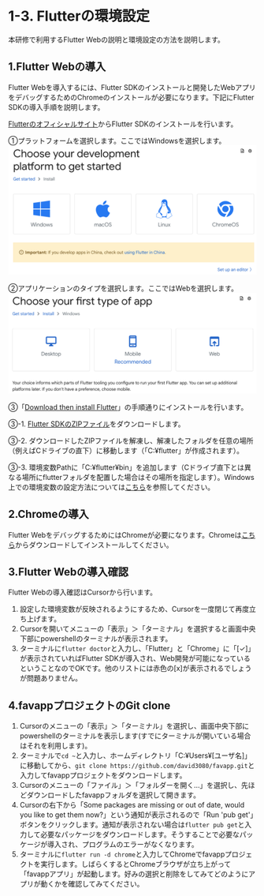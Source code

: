 # 1-3. Flutterの環境設定
本研修で利用するFlutter Webの説明と環境設定の方法を説明します。

## 1.Flutter Webの導入
Flutter Webを導入するには、Flutter SDKのインストールと開発したWebアプリをデバッグするためのChromeのインストールが必要になります。下記にFlutter SDKの導入手順を説明します。

 [Flutterのオフィシャルサイト](https://docs.flutter.dev/get-started/install)からFlutter SDKのインストールを行います。

①プラットフォームを選択します。ここではWindowsを選択します。
![プラットフォームの選択](../images/f01.png)

②アプリケーションのタイプを選択します。ここではWebを選択します。
![プラットフォームの選択](../images/f02.png)

③「[Download then install Flutter](https://docs.flutter.dev/get-started/install/windows/web?tab=download#install-the-flutter-sdk)」の手順通りにインストールを行います。

③-1. [Flutter SDKのZIPファイル](https://storage.googleapis.com/flutter_infra_release/releases/stable/windows/flutter_windows_3.16.9-stable.zip)をダウンロードします。

③-2. ダウンロードしたZIPファイルを解凍し、解凍したフォルダを任意の場所（例えばCドライブの直下）に移動します（「C:¥flutter」が作成されます）。

③-3. 環境変数Pathに「C:¥flutter¥bin」を追加します（Cドライブ直下とは異なる場所にflutterフォルダを配置した場合はその場所を指定します）。Windows上での環境変数の設定方法については[こちら](https://www.scc-kk.co.jp/scc-books/java8_workbook/java_dev-win10.html)を参照してください。

## 2.Chromeの導入
Flutter WebをデバッグするためにはChromeが必要になります。Chromeは[こちら](https://www.google.com/intl/ja_jp/chrome/)からダウンロードしてインストールしてください。

## 3.Flutter Webの導入確認
Flutter Webの導入確認はCursorから行います。

1. 設定した環境変数が反映されるようにするため、Cursorを一度閉じて再度立ち上げます。
2. Cursorを開いてメニューの「表示」＞「ターミナル」を選択すると画面中央下部にpowershellのターミナルが表示されます。
3. ターミナルに`flutter doctor`と入力し、「Flutter」と「Chrome」に「[✓]」が表示されていればFlutter SDKが導入され、Web開発が可能になっているということなのでOKです。他のリストには赤色の[x]が表示されるでしょうが問題ありません。

## 4.favappプロジェクトのGit clone
1. Cursorのメニューの「表示」＞「ターミナル」を選択し、画面中央下部にpowershellのターミナルを表示します(すでにターミナルが開いている場合はそれを利用します)。
2. ターミナルで`cd ~`と入力し、ホームディレクトリ「C:¥Users¥[ユーザ名]」に移動してから、`git clone https://github.com/david3080/favapp.git`と入力してfavappプロジェクトをダウンロードします。
3. Cursorのメニューの「ファイル」＞「フォルダーを開く...」を選択し、先ほどダウンロードしたfavappフォルダを選択して開きます。
4. Cursorの右下から「Some packages are missing or out of date, would you like to get them now?」という通知が表示されるので「Run 'pub get'」ボタンをクリックします。通知が表示されない場合は`flutter pub get`と入力して必要なパッケージをダウンロードします。そうすることで必要なパッケージが導入され、プログラムのエラーがなくなります。
5. ターミナルに`flutter run -d chrome`と入力してChromeでfavappプロジェクトを実行します。しばらくするとChromeブラウザが立ち上がって「favappアプリ」が起動します。好みの選択と削除をしてみてどのようにアプリが動くかを確認してみてください。

